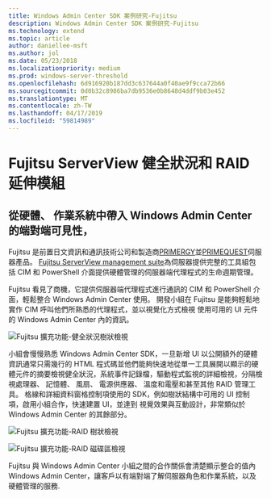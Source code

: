 ```yaml
---
title: Windows Admin Center SDK 案例研究-Fujitsu
description: Windows Admin Center SDK 案例研究-Fujitsu
ms.technology: extend
ms.topic: article
author: daniellee-msft
ms.author: jol
ms.date: 05/23/2018
ms.localizationpriority: medium
ms.prod: windows-server-threshold
ms.openlocfilehash: 6d916920b187dd3c637644a0f40ae9f9cca72b66
ms.sourcegitcommit: 0d0b32c8986ba7db9536e0b8648d4ddf9b03e452
ms.translationtype: MT
ms.contentlocale: zh-TW
ms.lasthandoff: 04/17/2019
ms.locfileid: "59814989"
---
```

# <a name="fujitsu-serverview-health-and-raid-extensions"></a>Fujitsu ServerView 健全狀況和 RAID 延伸模組

## <a name="bringing-end-to-end-visibility-from-operating-system-to-hardware-into-windows-admin-center"></a>從硬體、 作業系統中帶入 Windows Admin Center 的端對端可見性，

Fujitsu 是前置日文資訊和通訊技術公司和製造商[PRIMERGY](http://www.fujitsu.com/fts/products/computing/servers/primergy/)並[PRIMEQUEST](http://www.fujitsu.com/fts/products/computing/servers/mission-critical/)伺服器產品。 [Fujitsu ServerView management suite](http://www.fujitsu.com/fts/products/computing/servers/primergy/management/)為伺服器提供完整的工具組包括 CIM 和 PowerShell 介面提供硬體管理的伺服器端代理程式的生命週期管理。

Fujitsu 看見了商機，它提供伺服器端代理程式進行通訊的 CIM 和 PowerShell 介面，輕鬆整合 Windows Admin Center 使用。 開發小組在 Fujitsu 是能夠輕鬆地實作 CIM 呼叫他們所熟悉的代理程式，並以視覺化方式檢視 使用可用的 UI 元件的 Windows Admin Center 內的資訊。

![Fujitsu 擴充功能-健全狀況樹狀檢視](../../media/extend-case-study-fujitsu/health-tree.png)

小組會慢慢熟悉 Windows Admin Center SDK，一旦新增 UI 以公開額外的硬體資訊通常只需幾行的 HTML 程式碼並他們能夠快速地從單一工具展開以顯示的硬體元件的摘要檢視健全狀況，系統事件記錄檔，驅動程式監視的詳細檢視，分隔檢視處理器、 記憶體、 風扇、 電源供應器、 溫度和電壓和甚至其他 RAID 管理工具。 格線和詳細資料窗格控制項使用的 SDK，例如樹狀結構中可用的 UI 控制項，啟用小組合作，快速建置 UI，並達到 視覺效果與互動設計，非常類似於 Windows Admin Center 的其餘部分。

![Fujitsu 擴充功能-RAID 樹狀檢視](../../media/extend-case-study-fujitsu/raid-tree.png)

![Fujitsu 擴充功能-RAID 磁碟區檢視](../../media/extend-case-study-fujitsu/raid-volumes.png)

Fujitsu 與 Windows Admin Center 小組之間的合作關係會清楚顯示整合的值內 Windows Admin Center，讓客戶以有端對端了解伺服器角色和作業系統，以及硬體管理的服務.